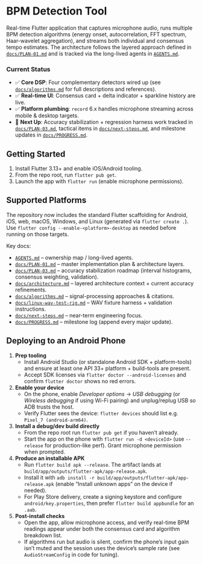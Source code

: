 # BPM Detection Tool

Real-time Flutter application that captures microphone audio, runs multiple BPM detection algorithms (energy onset, autocorrelation, FFT spectrum, Haar-wavelet aggregation), and streams both individual and consensus tempo estimates. The architecture follows the layered approach defined in [`docs/PLAN-01.md`](docs/PLAN-01.md) and is tracked via the long-lived agents in [`AGENTS.md`](AGENTS.md).

### Current Status

- ✅ **Core DSP**: Four complementary detectors wired up (see [`docs/algorithms.md`](docs/algorithms.md) for full descriptions and references).
- ✅ **Real-time UI**: Consensus card + delta indicator + sparkline history are live.
- ✅ **Platform plumbing**: `record` 6.x handles microphone streaming across mobile & desktop targets.
- 🚧 **Next Up**: Accuracy stabilization + regression harness work tracked in [`docs/PLAN-03.md`](docs/PLAN-03.md), tactical items in [`docs/next-steps.md`](docs/next-steps.md), and milestone updates in [`docs/PROGRESS.md`](docs/PROGRESS.md).

## Getting Started

1. Install Flutter 3.13+ and enable iOS/Android tooling.
2. From the repo root, run `flutter pub get`.
3. Launch the app with `flutter run` (enable microphone permissions).

## Supported Platforms

The repository now includes the standard Flutter scaffolding for Android, iOS, web, macOS, Windows, and Linux (generated via `flutter create .`). Use `flutter config --enable-<platform>-desktop` as needed before running on those targets.

Key docs:

- [`AGENTS.md`](AGENTS.md) – ownership map / long-lived agents.
- [`docs/PLAN-01.md`](docs/PLAN-01.md) – master implementation plan & architecture layers.
- [`docs/PLAN-03.md`](docs/PLAN-03.md) – accuracy stabilization roadmap (interval histograms, consensus weighting, validation).
- [`docs/architecture.md`](docs/architecture.md) – layered architecture context + current accuracy refinements.
- [`docs/algorithms.md`](docs/algorithms.md) – signal-processing approaches & citations.
- [`docs/linux-wav-test-rig.md`](docs/linux-wav-test-rig.md) – WAV fixture harness + validation instructions.
- [`docs/next-steps.md`](docs/next-steps.md) – near-term engineering focus.
- [`docs/PROGRESS.md`](docs/PROGRESS.md) – milestone log (append every major update).

## Deploying to an Android Phone

1. **Prep tooling**
   - Install Android Studio (or standalone Android SDK + platform-tools) and ensure at least one API 33+ platform + build-tools are present.
   - Accept SDK licenses via `flutter doctor --android-licenses` and confirm `flutter doctor` shows no red errors.
2. **Enable your device**
   - On the phone, enable *Developer options* → *USB debugging* (or *Wireless debugging* if using Wi-Fi pairing) and unplug/replug USB so ADB trusts the host.
   - Verify Flutter sees the device: `flutter devices` should list e.g. `Pixel_7 (android-arm64)`.
3. **Install a debug/dev build directly**
   - From the repo root run `flutter pub get` if you haven’t already.
   - Start the app on the phone with `flutter run -d <deviceId>` (use `--release` for production-like perf). Grant microphone permission when prompted.
4. **Produce an installable APK**
   - Run `flutter build apk --release`. The artifact lands at `build/app/outputs/flutter-apk/app-release.apk`.
   - Install it with `adb install -r build/app/outputs/flutter-apk/app-release.apk` (enable “Install unknown apps” on the device if needed).
   - For Play Store delivery, create a signing keystore and configure `android/key.properties`, then prefer `flutter build appbundle` for an `.aab`.
5. **Post-install checks**
   - Open the app, allow microphone access, and verify real-time BPM readings appear under both the consensus card and algorithm breakdown list.
   - If algorithms run but audio is silent, confirm the phone’s input gain isn’t muted and the session uses the device’s sample rate (see `AudioStreamConfig` in code for tuning).
